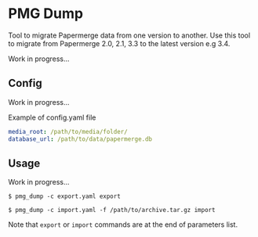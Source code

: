 # PMG Dump

Tool to migrate Papermerge data from one version to another.
Use this tool to migrate from Papermerge 2.0, 2.1, 3.3 to the latest version e.g 3.4.

Work in progress...

## Config

Work in progress...

Example of config.yaml file

```yaml
media_root: /path/to/media/folder/
database_url: /path/to/data/papermerge.db
```

## Usage

Work in progress...

```
$ pmg_dump -c export.yaml export
```

```
$ pmg_dump -c import.yaml -f /path/to/archive.tar.gz import
```

Note that `export` or `import` commands are at the end of parameters list.

